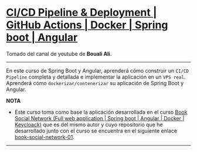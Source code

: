 # [CI/CD Pipeline & Deployment | GitHub Actions | Docker | Spring boot | Angular](https://www.youtube.com/watch?v=UtEHSngmdHA&list=PL41m5U3u3wwk0xrfl0FK--idljxVR2Dnx&index=2)

Tomado del canal de youtube de **Bouali Ali**.

---

En este curso de Spring Boot y Angular, aprenderá cómo construir un `CI/CD Pipeline` completa y detallada e implementar
la aplicación en un `VPS real`. Aprenderá cómo `dockerizar/contenerizar` su aplicación de Spring Boot y Angular.

**NOTA**

- Este curso toma como base la aplicación desarrollada en el
  curso [Book Social Network (Full web application | Spring boot | Angular | Docker | Keycloack)](https://www.youtube.com/watch?v=WuPa_XoWlJU&list=PL41m5U3u3wwk0xrfl0FK--idljxVR2Dnx&index=2)
  que es del mismo autor y cuyo repositorio que he desarrollado junto con el curso se encuentra en el siguiente enlace
  [book-social-network-01](https://github.com/magadiflo/book-social-network-01.git).

---
